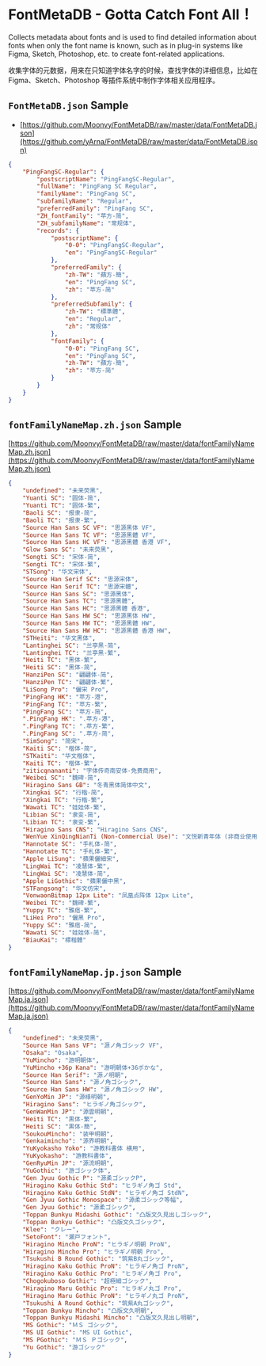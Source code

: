 # FontMetaDB - Gotta Catch Font All！

Collects metadata about fonts and is used to find detailed information about fonts when only the font name is known, such as in plug-in systems like Figma, Sketch, Photoshop, etc. to create font-related applications.

收集字体的元数据，用来在只知道字体名字的时候，查找字体的详细信息，比如在 Figma、Sketch、Photoshop 等插件系统中制作字体相关应用程序。

## `FontMetaDB.json` Sample

-   [https://github.com/Moonvy/FontMetaDB/raw/master/data/FontMetaDB.json](https://github.com/yArna/FontMetaDB/raw/master/data/FontMetaDB.json)

```json
{
    "PingFangSC-Regular": {
        "postscriptName": "PingFangSC-Regular",
        "fullName": "PingFang SC Regular",
        "familyName": "PingFang SC",
        "subfamilyName": "Regular",
        "preferredFamily": "PingFang SC",
        "ZH_fontFamily": "苹方-简",
        "ZH_subfamilyName": "常规体",
        "records": {
            "postscriptName": {
                "0-0": "PingFangSC-Regular",
                "en": "PingFangSC-Regular"
            },
            "preferredFamily": {
                "zh-TW": "蘋方-簡",
                "en": "PingFang SC",
                "zh": "苹方-简"
            },
            "preferredSubfamily": {
                "zh-TW": "標準體",
                "en": "Regular",
                "zh": "常规体"
            },
            "fontFamily": {
                "0-0": "PingFang SC",
                "en": "PingFang SC",
                "zh-TW": "蘋方-簡",
                "zh": "苹方-简"
            }
        }
    }
}
```

## `fontFamilyNameMap.zh.json` Sample

[https://github.com/Moonvy/FontMetaDB/raw/master/data/fontFamilyNameMap.zh.json](https://github.com/Moonvy/FontMetaDB/raw/master/data/fontFamilyNameMap.zh.json)

```json
{
    "undefined": "未来荧黑",
    "Yuanti SC": "圆体-简",
    "Yuanti TC": "圆体-繁",
    "Baoli SC": "报隶-简",
    "Baoli TC": "报隶-繁",
    "Source Han Sans SC VF": "思源黑体 VF",
    "Source Han Sans TC VF": "思源黑體 VF",
    "Source Han Sans HC VF": "思源黑體 香港 VF",
    "Glow Sans SC": "未来荧黑",
    "Songti SC": "宋体-简",
    "Songti TC": "宋体-繁",
    "STSong": "华文宋体",
    "Source Han Serif SC": "思源宋体",
    "Source Han Serif TC": "思源宋體",
    "Source Han Sans SC": "思源黑体",
    "Source Han Sans TC": "思源黑體",
    "Source Han Sans HC": "思源黑體 香港",
    "Source Han Sans HW SC": "思源黑体 HW",
    "Source Han Sans HW TC": "思源黑體 HW",
    "Source Han Sans HW HC": "思源黑體 香港 HW",
    "STHeiti": "华文黑体",
    "Lantinghei SC": "兰亭黑-简",
    "Lantinghei TC": "兰亭黑-繁",
    "Heiti TC": "黑体-繁",
    "Heiti SC": "黑体-简",
    "HanziPen SC": "翩翩体-简",
    "HanziPen TC": "翩翩体-繁",
    "LiSong Pro": "儷宋 Pro",
    "PingFang HK": "苹方-港",
    "PingFang TC": "苹方-繁",
    "PingFang SC": "苹方-简",
    ".PingFang HK": ".苹方-港",
    ".PingFang TC": ".苹方-繁",
    ".PingFang SC": ".苹方-简",
    "SimSong": "简宋",
    "Kaiti SC": "楷体-简",
    "STKaiti": "华文楷体",
    "Kaiti TC": "楷体-繁",
    "ziticqnananti": "字体传奇南安体-免费商用",
    "Weibei SC": "魏碑-简",
    "Hiragino Sans GB": "冬青黑体简体中文",
    "Xingkai SC": "行楷-简",
    "Xingkai TC": "行楷-繁",
    "Wawati TC": "娃娃体-繁",
    "Libian SC": "隶变-简",
    "Libian TC": "隶变-繁",
    "Hiragino Sans CNS": "Hiragino Sans CNS",
    "WenYue XinQingNianTi (Non-Commercial Use)": "文悦新青年体 (非商业使用)",
    "Hannotate SC": "手札体-简",
    "Hannotate TC": "手札体-繁",
    "Apple LiSung": "蘋果儷細宋",
    "LingWai TC": "凌慧体-繁",
    "LingWai SC": "凌慧体-简",
    "Apple LiGothic": "蘋果儷中黑",
    "STFangsong": "华文仿宋",
    "VonwaonBitmap 12px Lite": "凤凰点阵体 12px Lite",
    "Weibei TC": "魏碑-繁",
    "Yuppy TC": "雅痞-繁",
    "LiHei Pro": "儷黑 Pro",
    "Yuppy SC": "雅痞-简",
    "Wawati SC": "娃娃体-简",
    "BiauKai": "標楷體"
}
```

## `fontFamilyNameMap.jp.json` Sample

[https://github.com/Moonvy/FontMetaDB/raw/master/data/fontFamilyNameMap.ja.json](https://github.com/Moonvy/FontMetaDB/raw/master/data/fontFamilyNameMap.ja.json)

```json
{
    "undefined": "未来荧黑",
    "Source Han Sans VF": "源ノ角ゴシック VF",
    "Osaka": "Osaka",
    "YuMincho": "游明朝体",
    "YuMincho +36p Kana": "游明朝体+36ポかな",
    "Source Han Serif": "源ノ明朝",
    "Source Han Sans": "源ノ角ゴシック",
    "Source Han Sans HW": "源ノ角ゴシック HW",
    "GenYoMin JP": "源様明朝",
    "Hiragino Sans": "ヒラギノ角ゴシック",
    "GenWanMin JP": "源雲明朝",
    "Heiti TC": "黒体-繁",
    "Heiti SC": "黒体-簡",
    "SoukouMincho": "装甲明朝",
    "Genkaimincho": "源界明朝",
    "YuKyokasho Yoko": "游教科書体 横用",
    "YuKyokasho": "游教科書体",
    "GenRyuMin JP": "源流明朝",
    "YuGothic": "游ゴシック体",
    "Gen Jyuu Gothic P": "源柔ゴシックP",
    "Hiragino Kaku Gothic Std": "ヒラギノ角ゴ Std",
    "Hiragino Kaku Gothic StdN": "ヒラギノ角ゴ StdN",
    "Gen Jyuu Gothic Monospace": "源柔ゴシック等幅",
    "Gen Jyuu Gothic": "源柔ゴシック",
    "Toppan Bunkyu Midashi Gothic": "凸版文久見出しゴシック",
    "Toppan Bunkyu Gothic": "凸版文久ゴシック",
    "Klee": "クレー",
    "SetoFont": "瀬戸フォント",
    "Hiragino Mincho ProN": "ヒラギノ明朝 ProN",
    "Hiragino Mincho Pro": "ヒラギノ明朝 Pro",
    "Tsukushi B Round Gothic": "筑紫B丸ゴシック",
    "Hiragino Kaku Gothic ProN": "ヒラギノ角ゴ ProN",
    "Hiragino Kaku Gothic Pro": "ヒラギノ角ゴ Pro",
    "Chogokuboso Gothic": "超極細ゴシック",
    "Hiragino Maru Gothic Pro": "ヒラギノ丸ゴ Pro",
    "Hiragino Maru Gothic ProN": "ヒラギノ丸ゴ ProN",
    "Tsukushi A Round Gothic": "筑紫A丸ゴシック",
    "Toppan Bunkyu Mincho": "凸版文久明朝",
    "Toppan Bunkyu Midashi Mincho": "凸版文久見出し明朝",
    "MS Gothic": "ＭＳ ゴシック",
    "MS UI Gothic": "MS UI Gothic",
    "MS PGothic": "ＭＳ Ｐゴシック",
    "Yu Gothic": "游ゴシック"
}
```
